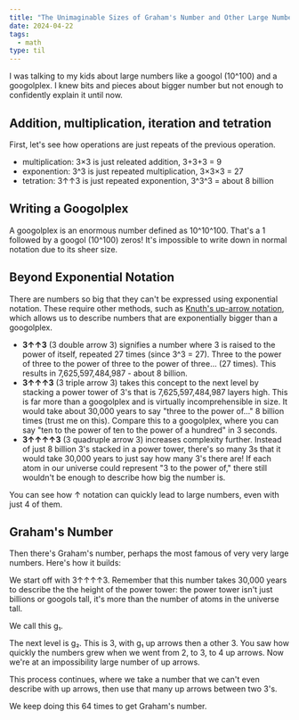 ```yaml
---
title: "The Unimaginable Sizes of Graham's Number and Other Large Numbers"
date: 2024-04-22
tags:
  - math
type: til
---
```

I was talking to my kids about large numbers like a googol (10^100) and a googolplex. I knew bits and pieces about bigger number but not enough to confidently explain it until now.

## Addition, multiplication, iteration and tetration

First, let's see how operations are just repeats of the previous operation.

- multiplication: 3×3 is just releated addition, 3+3+3 = 9
- exponention: 3^3 is just repeated multiplication, 3×3×3 = 27
- tetration: 3↑↑3 is just repeated exponention, 3^3^3 = about 8 billion 

## Writing a Googolplex

A googolplex is an enormous number defined as 10^10^100. That's a 1 followed by a googol (10^100) zeros! It's impossible to write down in normal notation due to its sheer size.

## Beyond Exponential Notation

There are numbers so big that they can't be expressed using exponential notation. These require other methods, such as [Knuth's up-arrow notation](https://en.wikipedia.org/wiki/Knuth%27s_up-arrow_notation), which allows us to describe numbers that are exponentially bigger than a googolplex.


- **3↑↑3** (3 double arrow 3) signifies a number where 3 is raised to the power of itself, repeated 27 times (since 3^3 = 27). Three to the power of three to the power of three to the power of three... (27 times). This results in 7,625,597,484,987 - about 8 billion.
- **3↑↑↑3** (3 triple arrow 3) takes this concept to the next level by stacking a power tower of 3's that is 7,625,597,484,987 layers high. This is far more than a googolplex and is virtually incomprehensible in size. It would take about 30,000 years to say "three to the power of..." 8 billion times (trust me on this). Compare this to a googolplex, where you can say "ten to the power of ten to the power of a hundred" in 3 seconds.
- **3↑↑↑↑3** (3 quadruple arrow 3) increases complexity further. Instead of just 8 billion 3's stacked in a power tower, there's so many 3s that it would take 30,000 years to just say how many 3's there are! If each atom in our universe could represent "3 to the power of," there still wouldn't be enough to describe how big the number is.

You can see how ↑ notation can quickly lead to large numbers, even with just 4 of them.

## Graham's Number

Then there's Graham's number, perhaps the most famous of very very large numbers. Here's how it builds:

We start off with 3↑↑↑↑3. Remember that this number takes 30,000 years to describe the the height of the power tower: the power tower isn't just billions or googols tall, it's more than the number of atoms in the universe tall.

We call this g₁.

The next level is g₂. This is 3, with g₁ up arrows then a other 3. You saw how quickly the numbers grew when we went from 2, to 3, to 4 up arrows. Now we're at an impossibility large number of up arrows.

This process continues, where we take a number that we can't even describe with up arrows, then use that many up arrows between two 3's. 

We keep doing this 64 times to get Graham's number.
